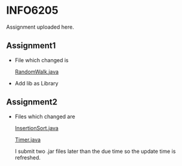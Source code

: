# INFO6205

Assignment uploaded here.

## Assignment1

- File which changed is 

  [RandomWalk.java]: https://github.com/HaoyangHu/INFO6205/tree/main/src/main/java/edu/neu/coe/info6205/randomwalk

  [RandomWalk.java](https://github.com/HaoyangHu/INFO6205/tree/main/src/main/java/edu/neu/coe/info6205/randomwalk )

- Add lib as Library

## Assignment2

- Files which changed are

  [InsertionSort.java]: https://github.com/HaoyangHu/INFO6205/blob/main/src/main/java/edu/neu/coe/info6205/sort/elementary/InsertionSort.java 

  [InsertionSort.java](https://github.com/HaoyangHu/INFO6205/blob/main/src/main/java/edu/neu/coe/info6205/sort/elementary/InsertionSort.java)

  [Timer.java]: https://github.com/HaoyangHu/INFO6205/blob/main/src/main/java/edu/neu/coe/info6205/util/Timer.java

  [Timer.java](https://github.com/HaoyangHu/INFO6205/blob/main/src/main/java/edu/neu/coe/info6205/util/Timer.java )

  I submit two .jar files later than the due time so the update time is refreshed.  

  

